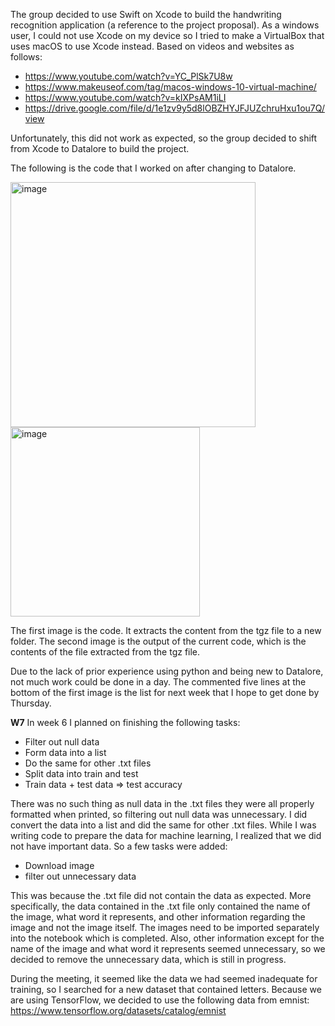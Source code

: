 The group decided to use Swift on Xcode to build the handwriting recognition application (a reference to the project proposal). As a windows user, I could not use Xcode on my device so I tried to make a VirtualBox that uses macOS to use Xcode instead. Based on videos and websites as follows:

- https://www.youtube.com/watch?v=YC_PlSk7U8w
- https://www.makeuseof.com/tag/macos-windows-10-virtual-machine/
- https://www.youtube.com/watch?v=kIXPsAM1iLI
- https://drive.google.com/file/d/1e1zv9y5d8lOBZHYJFJUZchruHxu1ou7Q/view

Unfortunately, this did not work as expected, so the group decided to shift from Xcode to Datalore to build the project.

The following is the code that I worked on after changing to Datalore.

<img width="392" alt="image" src="https://user-images.githubusercontent.com/89664901/193346585-7666febd-623b-4a7c-b021-176a54fc8025.png">
<img width="303" alt="image" src="https://user-images.githubusercontent.com/89664901/193346299-5da58e79-21a1-48ec-8c84-e73563161822.png">

The first image is the code. It extracts the content from the tgz file to a new folder.
The second image is the output of the current code, which is the contents of the file extracted from the tgz file.

Due to the lack of prior experience using python and being new to Datalore, not much work could be done in a day. The commented five lines at the bottom of the first image is the list for next week that I hope to get done by Thursday.

**W7**
In week 6 I planned on finishing the following tasks:
* Filter out null data
* Form data into a list
* Do the same for other .txt files
* Split data into train and test
* Train data + test data => test accuracy

There was no such thing as null data in the .txt files they were all properly formatted when printed, so filtering out null data was unnecessary. I did convert the data into a list and did the same for other .txt files. While I was writing code to prepare the data for machine learning, I realized that we did not have important data. So a few tasks were added:
* Download image
* filter out unnecessary data

This was because the .txt file did not contain the data as expected. More specifically, the data contained in the .txt file only contained the name of the image, what word it represents, and other information regarding the image and not the image itself. The images need to be imported separately into the notebook which is completed. Also, other information except for the name of the image and what word it represents seemed unnecessary, so we decided to remove the unnecessary data, which is still in progress.

During the meeting, it seemed like the data we had seemed inadequate for training, so I searched for a new dataset that contained letters.
Because we are using TensorFlow, we decided to use the following data from emnist:
https://www.tensorflow.org/datasets/catalog/emnist
 
